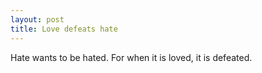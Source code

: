 ```yaml
---
layout: post
title: Love defeats hate
---
```


Hate wants to be hated. For when it is loved, it is defeated.
